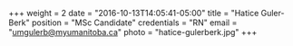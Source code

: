 +++
weight = 2
date = "2016-10-13T14:05:41-05:00"
title = "Hatice Guler-Berk"
position = "MSc Candidate"
credentials = "RN"
email = "umgulerb@myumanitoba.ca"
photo = "hatice-gulerberk.jpg"
+++
